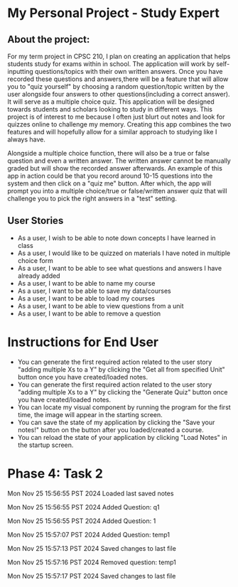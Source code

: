 # My Personal Project - Study Expert



## About the project:
For my term project in CPSC 210, I plan on creating an application that helps students study for exams within in school. The application will work by self-inputting questions/topics with their own written answers. Once you have recorded these questions and answers,there will be a feature that will allow you to "quiz yourself" by choosing a random question/topic written by the user alongside four answers to other questions(including a correct answer). It will serve as a multiple choice quiz. This application will be designed towards students and scholars looking to study in different ways. This project is of interest to me because I often just blurt out notes and look for quizzes online to challenge my memory. Creating this  app combines the two features and will hopefully allow for a similar approach to studying like I always have.

Alongside a multiple choice function, there will also be a true or false question and even a written answer. The written answer cannot be manually graded but will show the recorded answer afterwards. An example of this app in action could be that you record around 10-15 questions into the system and then click on a "quiz me" button. After which, the app will prompt you into a multiple choice/true or false/written answer quiz that will challenge you to pick the right answers in a "test" setting.

## User Stories
- As a user, I wish to be able to note down concepts I have learned in class
- As a user, I would like to be quizzed on materials I have noted in multiple choice form
- As a user, I want to be able to see what questions and answers I have already added
- As a user, I want to be able to name my course 
- As a user, I want to be able to save my data/courses 
- As a user, I want to be able to load my courses
- As a user, I want to be able to view questions from a unit
- As a user, I want to be able to remove a question

# Instructions for End User
- You can generate the first required action related to the user story "adding multiple Xs to a Y" by clicking the "Get all from specified Unit" button once you have created/loaded notes.
- You can generate the first required action related to the user story "adding multiple Xs to a Y" by clicking the "Generate Quiz" button once you have created/loaded notes. 
- You can locate my visual component by running the program for the first time, the image will appear in the starting screen.
- You can save the state of my application by clicking the "Save your notes!" button on the button after you loaded/created a course.
- You can reload the state of your application by clicking "Load Notes" in the startup screen.

# Phase 4: Task 2

Mon Nov 25 15:56:55 PST 2024
Loaded last saved notes

Mon Nov 25 15:56:55 PST 2024
Added Question: q1

Mon Nov 25 15:56:55 PST 2024
Added Question: 1

Mon Nov 25 15:57:07 PST 2024
Added Question: temp1

Mon Nov 25 15:57:13 PST 2024
Saved changes to last file

Mon Nov 25 15:57:16 PST 2024
Removed question: temp1

Mon Nov 25 15:57:17 PST 2024
Saved changes to last file


